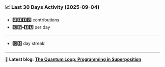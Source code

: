 <!--START_STATS-->
### 📈 Last 30 Days Activity (2025-09-04)  
- **1️⃣1️⃣1️⃣5️⃣** contributions  
- **3️⃣7️⃣•1️⃣7️⃣** per day
---
- **9️⃣5️⃣** day streak!
---
📝 **Latest blog:** [**The Quantum Loop: Programming in Superposition**](https://andriak.com/blog/quantum-loop)
<!--END_STATS-->
